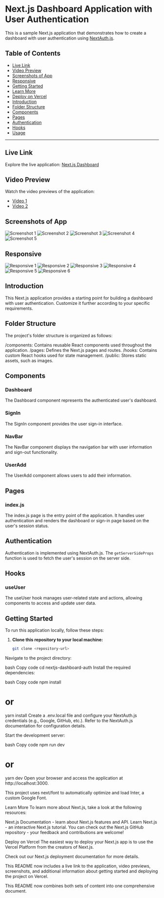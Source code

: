 # Next.js Dashboard Application with User Authentication

This is a sample Next.js application that demonstrates how to create a dashboard with user authentication using [NextAuth.js](https://next-auth.js.org/).

## Table of Contents
- [Live Link](#live-link)
- [Video Preview](#video-preview)
- [Screenshots of App](#screenshots-of-app)
- [Responsive](#responsive)
- [Getting Started](#getting-started)
- [Learn More](#learn-more)
- [Deploy on Vercel](#deploy-on-vercel)
- [Introduction](#introduction)
- [Folder Structure](#folder-structure)
- [Components](#components)
- [Pages](#pages)
- [Authentication](#authentication)
- [Hooks](#hooks)
- [Usage](#usage)

---

## Live Link

Explore the live application: [Next.js Dashboard](https://assign-sand.vercel.app/)

## Video Preview

Watch the video previews of the application:
- [Video 1](./public/20230918-0625-16.7410513.mp4)
- [Video 2](./public/20230918-0632-39.9706080.mp4)

## Screenshots of App

![Screenshot 1](./public/designs/image.png)
![Screenshot 2](./public/designs/image-1.png)
![Screenshot 3](./public/designs/image-2.png)
![Screenshot 4](./public/designs/popup-1.png)
![Screenshot 5](./public/designs/popup-2.png)

## Responsive

![Responsive 1](./public/designs/image-3.png)
![Responsive 2](./public/designs/image-4.png)
![Responsive 3](./public/designs/image-5.png)
![Responsive 4](./public/designs/image-6.png)
![Responsive 5](./public/designs/image-7.png)
![Responsive 6](./public/designs/res.png)

## Introduction

This Next.js application provides a starting point for building a dashboard with user authentication. Customize it further according to your specific requirements.

## Folder Structure

The project's folder structure is organized as follows:

/components: Contains reusable React components used throughout the application.
/pages: Defines the Next.js pages and routes.
/hooks: Contains custom React hooks used for state management.
/public: Stores static assets, such as images.

## Components

### Dashboard

The Dashboard component represents the authenticated user's dashboard.

### SignIn

The SignIn component provides the user sign-in interface.

### NavBar

The NavBar component displays the navigation bar with user information and sign-out functionality.

### UserAdd

The UserAdd component allows users to add their information.

## Pages

### index.js

The index.js page is the entry point of the application. It handles user authentication and renders the dashboard or sign-in page based on the user's session status.

## Authentication

Authentication is implemented using NextAuth.js. The `getServerSideProps` function is used to fetch the user's session on the server side.

## Hooks

### useUser

The useUser hook manages user-related state and actions, allowing components to access and update user data.

## Getting Started

To run this application locally, follow these steps:

1. **Clone this repository to your local machine:**

   ```bash
   git clone <repository-url>
Navigate to the project directory:

bash
Copy code
cd nextjs-dashboard-auth
Install the required dependencies:

bash
Copy code
npm install
# or
yarn install
Create a .env.local file and configure your NextAuth.js credentials (e.g., Google, GitHub, etc.). Refer to the NextAuth.js documentation for configuration details.

Start the development server:

bash
Copy code
npm run dev
# or
yarn dev
Open your browser and access the application at http://localhost:3000.

This project uses next/font to automatically optimize and load Inter, a custom Google Font.

Learn More
To learn more about Next.js, take a look at the following resources:

Next.js Documentation - learn about Next.js features and API.
Learn Next.js - an interactive Next.js tutorial.
You can check out the Next.js GitHub repository - your feedback and contributions are welcome!

Deploy on Vercel
The easiest way to deploy your Next.js app is to use the Vercel Platform from the creators of Next.js.

Check out our Next.js deployment documentation for more details.

This README now includes a live link to the application, video previews, screenshots, and additional information about getting started and deploying the project on Vercel.


This README now combines both sets of content into one comprehensive document.
